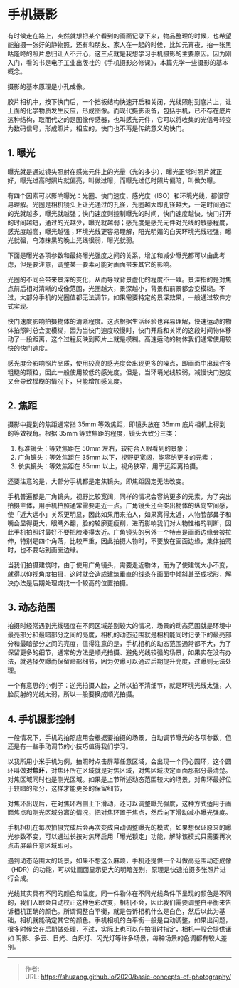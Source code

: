 # 手机摄影


有时候走在路上，突然就想把某个看到的画面记录下来，物品整理的时候，也希望能拍摄一张好的静物照，还有和朋友、家人在一起的时候，比如元宵夜，拍一张黑咕隆咚的照片总归让人不开心，这三点就是我想学习手机摄影的主要原因。因为刚入门，看的书是电子工业出版社的《手机摄影必修课》，本篇先学一些摄影的基本概念。

<!--more-->

摄影的基本原理是小孔成像。

胶片相机中，按下快门后，一个挡板结构快速开启和关闭，光线照射到底片上，让上面的化学物质发生反应，形成图像。而现代摄影设备，包括手机，已不存在底片这种结构，取而代之的是图像传感器，也叫感光元件，它可以将收集的光信号转变为数码信号，形成照片，相应的，快门也不再是传统意义的快门。

## 1. 曝光

曝光就是通过镜头照射在感光元件上的光量（光的多少），曝光正常时照片就正好，曝光过高时照片就偏亮，叫做过曝，而曝光过低时照片偏暗，叫做欠曝。

有四个因素可以影响曝光：光圈、快门速度、感光度（ISO）和环境光线，都很容易理解。光圈是相机镜头上让光通过的孔径，光圈越大即孔径越大，一定时间通过的光就越多，曝光就越强；快门速度则控制曝光的时间，快门速度越快，快门打开的时间越短，通过的光越少，曝光就越弱；感光度是感光元件对光线的敏感程度，感光度越高，曝光越强；环境光线更容易理解，阳光明媚的白天环境光线较强，曝光就强，乌漆抹黑的晚上光线很弱，曝光就弱。

下面是曝光各项参数和最终曝光强度之间的关系，增加和减少曝光都可以由此考虑，但是要注意，调整某一要素可能对画面带来其它的影响。

光圈的不同会带来景深的变化，从而导致背景虚化的程度不一致。景深指的是对焦点前后相对清晰的成像范围，光圈越大，景深越小，背景和前景都会变模糊。不过，大部分手机的光圈值都无法调节，如果需要特定的景深效果，一般通过软件方式实现。

快门速度影响拍摄物体的清晰程度。这点根据生活经验也容易理解，快速运动的物体拍照时总会变模糊，因为当快门速度较慢时，快门开启和关闭的这段时间物体移动了一段距离，这个过程反映到照片上就是模糊。高速运动的物体我们通常使用较快的快门速度。

感光度会影响照片品质，使用较高的感光度会出现更多的噪点，即画面中出现许多粗糙的颗粒，因此一般使用较低的感光度。但是，当环境光线较弱，减慢快门速度又会导致模糊的情况下，只能增加感光度。

## 2. 焦距

摄影中提到的焦距通常指 35mm 等效焦距，即镜头放在 35mm 底片相机上得到的等效视角。根据 35mm 等效焦距的程度，镜头大致分三类：

1. 标准镜头：等效焦距在 50mm 左右，较符合人眼看到的景象；
2. 广角镜头：等效焦距在 35mm 以下，视野更宽阔，能容纳更多的元素；
3. 长焦镜头：等效焦距在 85mm 以上，视角狭窄，用于远距离拍摄。

还要注意的是，大部分手机都是定焦镜头，即焦距固定无法改变。

手机普遍都是广角镜头，视野比较宽阔，同样的情况会容纳更多的元素，为了突出拍摄主体，用手机拍照通常需要走近一点。广角镜头还会突出物体的纵向空间感，使「近大远小」关系更明显，因此如果用来拍人，如果离得太近，人物脸部鼻子和嘴会显得更大，眼睛外翻，脸的轮廓更瘦削，进而影响我们对人物性格的判断，因此手机拍照时最好不要把脸凑得太近。广角镜头的另外一个特点是画面边缘会被拉伸，特别是四个角落，比较严重，因此拍摄人物时，不要放在画面边缘，集体拍照时，也不要站到画面边缘。

当我们拍摄建筑时，由于使用广角镜头，需要走近物体，而为了使建筑大小不变，就得以仰视角度拍摄，这时就会造成建筑垂直的线条在画面中倾斜甚至成梯形，解决办法是后期处理或找一个较高的位置拍摄。

## 3. 动态范围

拍摄时经常遇到光线强度在不同区域差别较大的情况，场景的动态范围就是环境中最亮部分和最暗部分之间的亮度，相机的动态范围就是相机能同时记录下的最亮部分和最暗部分之间的亮度，值得注意的是，手机相机的动态范围通常都不大，为了保留更多的细节，通常的方法是顺光拍摄、避免光线较强的场景，如果实在没有办法，就选择欠曝而保留暗部细节，因为欠曝可以通过后期提升亮度，过曝则无法处理。

一个有意思的小例子：逆光拍摄人脸，之所以拍不清细节，就是环境光线太强，人脸反射的光线太弱，所以一般要换成顺光拍摄。

## 4. 手机摄影控制

一般情况下，手机的拍照应用会根据要拍摄的场景，自动调节曝光的各项参数，但还是有一些手动调节的小技巧值得我们学习。

以我所用小米手机为例，拍照时点击屏幕任意区域，会出现一个同心圆环，这个圆环叫做**对焦环**，对焦环所在区域就是对焦区域，对焦区域决定画面那部分最清楚。对焦区域同时也是测光区域。如果是上节所述动态范围较大的场景，对焦环最好位于较暗的部分，这样才能更多的保留细节，

对焦环出现后，在对焦环右侧上下滑动，还可以调整曝光强度，这种方式适用于画面焦点和测光区域分离的情况，把对焦环置于焦点，然后向下滑动减小曝光强度。

手机相机在每次拍摄完成后会再次变成自动调整曝光的模式，如果想保证原来的曝光参数不变，可以通过长按对焦环启用「曝光锁定」功能，解除该模式只需要再次点击屏幕任意区域即可。

遇到动态范围大的场景，如果不想这么麻烦，手机还提供一个叫做高范围动态成像（HDR）的功能，可以让画面显示更大的明暗差别，原理是快速拍摄多张照片进行合成。

光线其实具有不同的颜色和温度，同一件物体在不同光线条件下呈现的颜色是不同的，我们人眼会自动校正这种色彩改变，相机不会，因此我们需要调整白平衡来告诉相机正确的颜色。所谓调整白平衡，就是告诉相机什么是白色，然后以此为基础，相机就能确定其它的颜色。手机相机的白平衡一般是自动调整，如果出问题，很多时候会在后期做处理，不过，实际上也可以在拍摄时指定，相机一般会提供诸如 阴影、多云、日光、白炽灯、闪光灯等许多场景，每种场景的色调都有较大差别。

---

> 作者:   
> URL: https://shuzang.github.io/2020/basic-concepts-of-photography/  

